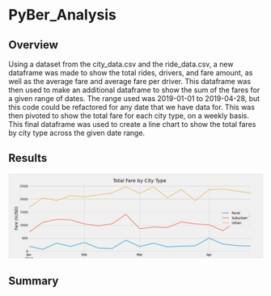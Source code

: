 # PyBer_Analysis

## Overview
Using a dataset from the city_data.csv and the ride_data.csv, a new dataframe was made to show the total rides, drivers, and fare amount, as well as the average fare and average fare per driver. This dataframe was then used to make an additional dataframe to show the sum of the fares for a given range of dates. The range used was 2019-01-01 to 2019-04-28, but this code could be refactored for any date that we have data for. This was then pivoted to show the total fare for each city type, on a weekly basis. This final dataframe was used to create a line chart to show the total fares by city type across the given date range.

## Results


![Alt text](https://github.com/Hojo0210/PyBer_Analysis/blob/main/analysis/PyBer_fare_summary.png)

## Summary
